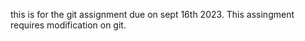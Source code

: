 this is for the git assignment due on sept 16th 2023.
This assingment requires modification on git. 
